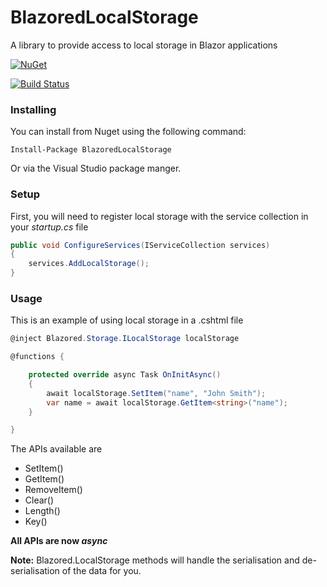 # BlazoredLocalStorage
A library to provide access to local storage in Blazor applications

[![NuGet](https://img.shields.io/nuget/v/BlazoredLocalStorage.svg?style=flat-square)](https://www.nuget.org/packages/BlazoredLocalStorage/)

[![Build Status](https://dev.azure.com/chris0792/chris/_apis/build/status/chrissainty.BlazoredLocalStorage)](https://dev.azure.com/chris0792/chris/_build/latest?definitionId=1)

### Installing

You can install from Nuget using the following command:

`Install-Package BlazoredLocalStorage`

Or via the Visual Studio package manger.

### Setup

First, you will need to register local storage with the service collection in your _startup.cs_ file

```c#
public void ConfigureServices(IServiceCollection services)
{
    services.AddLocalStorage();
}
``` 

### Usage
This is an example of using local storage in a .cshtml file 

```c#
@inject Blazored.Storage.ILocalStorage localStorage

@functions {

    protected override async Task OnInitAsync()
    {
        await localStorage.SetItem("name", "John Smith");
        var name = await localStorage.GetItem<string>("name");
    }

}
```

The APIs available are
 - SetItem()
 - GetItem()
 - RemoveItem()
 - Clear()
 - Length()
 - Key()

 **All APIs are now _async_**

**Note:** Blazored.LocalStorage methods will handle the serialisation and de-serialisation of the data for you.
